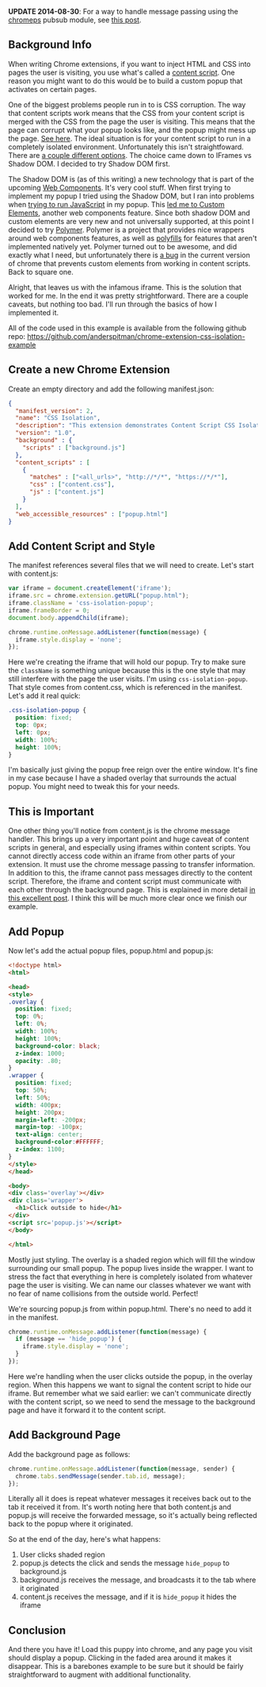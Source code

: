 **UPDATE 2014-08-30**: For a way to handle message passing using the 
[chromeps](https://github.com/anderspitman/chromeps) pubsub module, see
[this post](https://anderspitman.net/blog/chrome-extension-pubsub/).

## Background Info

When writing Chrome extensions, if you want to inject HTML and CSS into pages the user is
visiting, you use what's called a
[content script](https://developer.chrome.com/extensions/content_scripts).
One reason you might want to do this would be to build a custom popup
that activates on certain pages.

One of the biggest problems people run in to is CSS corruption. The way that content
scripts work means that the CSS from your content script is merged with the CSS
from the page the user is visiting. This means that the page can corrupt what
your popup looks like, and the popup might mess up the page.
[See here](http://stackoverflow.com/q/12783217/943814).
The ideal
situation is for your content script to run in a completely isolated environment.
Unfortunately this isn't straightfoward. There are 
[a couple different options](http://stackoverflow.com/a/20241247/943814). The choice came down to IFrames vs Shadow DOM. I decided to try
Shadow DOM first.

The Shadow DOM is (as of this writing) a new technology that is part of the upcoming
[Web Components](http://webcomponents.org/). It's very cool stuff.
When first trying to implement my popup I tried using the Shadow DOM, but I ran into 
problems when 
[trying to run JavaScript](http://stackoverflow.com/q/25048359/943814)
in my popup. This
[led me to Custom Elements](http://stackoverflow.com/a/25053376/943814),
another web components feature. Since both shadow DOM and custom elements are very new
and not universally supported, at this point I decided to try 
[Polymer](http://www.polymer-project.org/).
Polymer is a project that provides nice wrappers around web components features, as well
as 
[polyfills](http://remysharp.com/2010/10/08/what-is-a-polyfill/) for features that aren't
implemented natively yet. Polymer turned out to be awesome, and did exactly what
I need, but unfortunately there is 
[a bug](https://code.google.com/p/chromium/issues/detail?id=390807)
in the current version of chrome that
prevents custom elements from working in content scripts. Back to square one.

Alright, that leaves us with the infamous iframe. This is the solution that
worked for me. In the end it was pretty strightforward. There are a couple
caveats, but nothing too bad. I'll run through the basics of how I implemented
it.

All of the code used in this example is available from the following github repo:
https://github.com/anderspitman/chrome-extension-css-isolation-example

## Create a new Chrome Extension

Create an empty directory and add the following manifest.json:

```json
{
  "manifest_version": 2,
  "name": "CSS Isolation",
  "description": "This extension demonstrates Content Script CSS Isolation",
  "version": "1.0",
  "background" : {
    "scripts" : ["background.js"]
  },
  "content_scripts" : [
    {
      "matches" : ["<all_urls>", "http://*/*", "https://*/*"],
      "css" : ["content.css"],
      "js" : ["content.js"]
    }
  ],
  "web_accessible_resources" : ["popup.html"]
}
```

## Add Content Script and Style

The manifest references several files that we will need to create. Let's start
with content.js:

```javascript
var iframe = document.createElement('iframe');
iframe.src = chrome.extension.getURL("popup.html");
iframe.className = 'css-isolation-popup';
iframe.frameBorder = 0;
document.body.appendChild(iframe);

chrome.runtime.onMessage.addListener(function(message) {
  iframe.style.display = 'none';
});
```

Here we're creating the iframe that will hold our popup. Try to make sure the
`className` is something unique because this is the one style that may
still interfere with the page the user visits. I'm using `css-isolation-popup`.
That style comes from content.css, which is referenced in the manifest. Let's
add it real quick:

```css
.css-isolation-popup {
  position: fixed;
  top: 0px;
  left: 0px;
  width: 100%;
  height: 100%;
}
```

I'm basically just giving the popup free reign over the entire window. It's fine in
my case because I have a shaded overlay that surrounds the actual popup. You might need
to tweak this for your needs.

## This is Important

One other thing you'll notice from content.js is the chrome message handler.
This brings up a very important point and huge caveat of content scripts in
general, and especially using iframes within content scripts. You cannot
directly access code within an iframe from other parts of your extension.
It must use the chrome message
passing to transfer information. In addition to this, the iframe
cannot pass messages directly to the content script. Therefore, the
iframe and content script must communicate with each other through
the background page. This is explained in more detail
[in this excellent post](http://www.sitepoint.com/chrome-extensions-bridging-the-gap-between-layers/).
I think this will be much more clear once we finish our example.

## Add Popup

Now let's add the actual popup files, popup.html and popup.js:

```html
<!doctype html>
<html>

<head>
<style>
.overlay {
  position: fixed;
  top: 0%;
  left: 0%;
  width: 100%;
  height: 100%;
  background-color: black;
  z-index: 1000;
  opacity: .80;
}
.wrapper {
  position: fixed;
  top: 50%;
  left: 50%;
  width: 400px;
  height: 200px;
  margin-left: -200px;
  margin-top: -100px;
  text-align: center;
  background-color:#FFFFFF;
  z-index: 1100;
}
</style>
</head>

<body>
<div class='overlay'></div>
<div class='wrapper'>
  <h1>Click outside to hide</h1>
</div>
<script src='popup.js'></script>
</body>

</html>
```

Mostly just styling. The overlay is a shaded region which will fill the window
surrounding our small popup. The popup lives inside the wrapper. I want to stress the
fact that everything in here is completely isolated from whatever page the user
is visiting. We can name our classes whatever we want with no fear of
name collisions from the outside world. Perfect!

We're sourcing popup.js from within popup.html. There's no need to
add it in the manifest.

```javascript
chrome.runtime.onMessage.addListener(function(message) {
  if (message == 'hide_popup') {
    iframe.style.display = 'none';
  }
});
```

Here we're handling when the user clicks outside the popup, in the overlay
region. When this happens we want to signal the content script to hide
our iframe. But remember what we said earlier: we can't communicate
directly with the content script, so we need to send the message to
the background page and have it forward it to the content script.

## Add Background Page

Add the background page as follows:

```javascript
chrome.runtime.onMessage.addListener(function(message, sender) {
  chrome.tabs.sendMessage(sender.tab.id, message);
});
```

Literally all it does is repeat whatever messages it receives back out to the
tab it received it from. It's worth noting here that both content.js and 
popup.js will receive the forwarded message, so it's actually being
reflected back to the popup where it originated.

So at the end of the day, here's what happens:

1. User clicks shaded region
2. popup.js detects the click and sends the message `hide_popup` to background.js
3. background.js receives the message, and broadcasts it to the tab where it originated
4. content.js receives the message, and if it is `hide_popup` it hides the iframe

## Conclusion

And there you have it! Load this puppy into chrome, and any page you visit should
display a popup. Clicking in the faded area around it makes it disappear.
This is a barebones example to be sure but it should
be fairly straightforward to augment with additional functionality.

